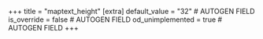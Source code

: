 +++
title = "maptext_height"
[extra]
default_value = "32" # AUTOGEN FIELD
is_override = false # AUTOGEN FIELD
od_unimplemented = true # AUTOGEN FIELD
+++